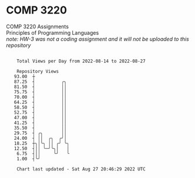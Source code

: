 # COMP 3220
COMP 3220 Assignments  
Principles of Programming Languages  
*note: HW-3 was not a coding assignment and it will not be uploaded to this repository*  

```

    Total Views per Day from 2022-08-14 to 2022-08-27

    Repository Views
   93.00  ┼
   87.25  ┤          ╭╮
   81.50  ┤          ││
   75.75  ┤          ││
   70.00  ┤          ││
   64.25  ┤          ││
   58.50  ┤          ││
   52.75  ┤          ││
   47.00  ┤          ││
   41.25  ┤          ││
   35.50  ┤          ││
   29.75  ┤ ╭╮       ││
   24.00  ┤ ││  ╭╮  ╭╯│
   18.25  ┼╮│╰╮ ││ ╭╯ ╰╮
   12.50  ┤││ ╰─╯╰╮│   │
    6.75  ┤││     ╰╯   ╰
    1.00  ┤╰╯

    Chart last updated - Sat Aug 27 20:46:29 2022 UTC
    
```
